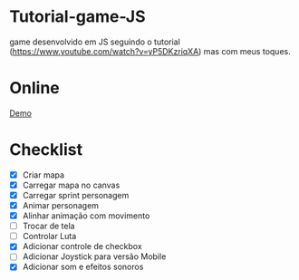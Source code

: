 # Tutorial-game-JS
game desenvolvido em JS seguindo o tutorial (https://www.youtube.com/watch?v=yP5DKzriqXA) mas com meus toques.

# Online
[Demo](https://hovelacque.github.io/Tutorial-game-JS/)

# Checklist
- [x] Criar mapa
- [x] Carregar mapa no canvas
- [x] Carregar sprint personagem
- [x] Animar personagem
- [x] Alinhar animação com movimento
- [ ] Trocar de tela
- [ ] Controlar Luta
- [x] Adicionar controle de checkbox
- [ ] Adicionar Joystick para versão Mobile
- [x] Adicionar som e efeitos sonoros

